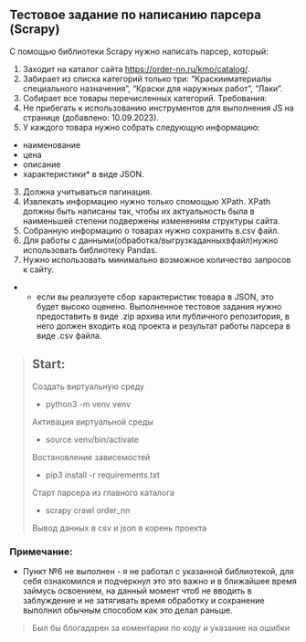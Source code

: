 ## Тестовое задание по написанию парсера (Scrapy)

С помощью библиотеки Scrapy нужно написать парсер, который:

1. Заходит на каталог сайта https://order-nn.ru/kmo/catalog/.
2. Забирает из списка категорий только три: “Краскииматериалы
   специального назначения”, “Краски для наружных работ”, “Лаки”.
3. Собирает все товары перечисленных категорий.
   Требования:
1. Не прибегать к использованию инструментов для выполнения JS на
   странице (добавлено: 10.09.2023).
2. У каждого товара нужно собрать следующую информацию:

- наименование
- цена
- описание
- характеристики* в виде JSON.

3. Должна учитываться пагинация.
4. Извлекать информацию нужно только спомощью XPath. XPath должны
   быть написаны так, чтобы их актуальность была в наименьшей степени
   подвержены изменениям структуры сайта.
5. Собранную информацию о товарах нужно сохранить в.csv файл.
6. Для работы с данными(обработка/выгрузкаданныхвфайл)нужно
   использовать библиотеку Pandas.
7. Нужно использовать минимально возможное количество запросов к
   сайту.

*
    - если вы реализуете сбор характеристик товара в JSON, это будет высоко оценено.
      Выполненное тестовое задания нужно предоставить в виде .zip архива или публичного репозитория, в него должен
      входить код
      проекта и результат работы парсера в виде .csv файла.

> ## Start:
> Создать виртуальную среду
> * python3 -m venv venv
>
> Активация виртуальной среды
> * source venv/bin/activate
>
> Востановление зависемостей
> * pip3 install -r requirements.txt
>
> Старт парсера из главного каталога
> * scrapy crawl order_nn
>
> Вывод данных в csv и json в корень проекта

### Примечание:
* Пункт №6 не выполнен - я не работал с указанной библиотекой, для себя ознакомился и подчеркнул это это важно и в
ближайшее время займусь освоением,
на данный момент чтоб не вводить в заблуждение и не затягивать время обработку и сохранение выполнил обычным способом
как это делал раньше.
> Был бы блогадарен за коментарии по коду и указание на ошибки
